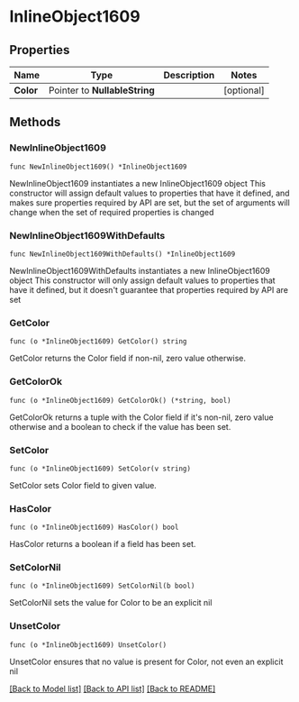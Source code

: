 # InlineObject1609

## Properties

Name | Type | Description | Notes
------------ | ------------- | ------------- | -------------
**Color** | Pointer to **NullableString** |  | [optional] 

## Methods

### NewInlineObject1609

`func NewInlineObject1609() *InlineObject1609`

NewInlineObject1609 instantiates a new InlineObject1609 object
This constructor will assign default values to properties that have it defined,
and makes sure properties required by API are set, but the set of arguments
will change when the set of required properties is changed

### NewInlineObject1609WithDefaults

`func NewInlineObject1609WithDefaults() *InlineObject1609`

NewInlineObject1609WithDefaults instantiates a new InlineObject1609 object
This constructor will only assign default values to properties that have it defined,
but it doesn't guarantee that properties required by API are set

### GetColor

`func (o *InlineObject1609) GetColor() string`

GetColor returns the Color field if non-nil, zero value otherwise.

### GetColorOk

`func (o *InlineObject1609) GetColorOk() (*string, bool)`

GetColorOk returns a tuple with the Color field if it's non-nil, zero value otherwise
and a boolean to check if the value has been set.

### SetColor

`func (o *InlineObject1609) SetColor(v string)`

SetColor sets Color field to given value.

### HasColor

`func (o *InlineObject1609) HasColor() bool`

HasColor returns a boolean if a field has been set.

### SetColorNil

`func (o *InlineObject1609) SetColorNil(b bool)`

 SetColorNil sets the value for Color to be an explicit nil

### UnsetColor
`func (o *InlineObject1609) UnsetColor()`

UnsetColor ensures that no value is present for Color, not even an explicit nil

[[Back to Model list]](../README.md#documentation-for-models) [[Back to API list]](../README.md#documentation-for-api-endpoints) [[Back to README]](../README.md)


